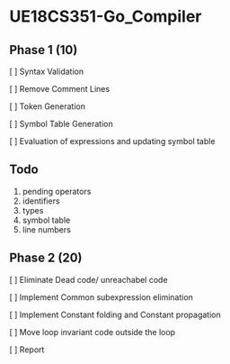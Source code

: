 # UE18CS351-Go_Compiler

## Phase 1 (10)
[ ] Syntax Validation

[ ] Remove Comment Lines

[ ] Token Generation

[ ] Symbol Table Generation

[ ] Evaluation of expressions and updating symbol table

## Todo
1. pending operators
2. identifiers
3. types
4. symbol table
5. line numbers

## Phase 2 (20)
[ ] Eliminate Dead code/ unreachabel code

[ ] Implement Common subexpression elimination

[ ] Implement Constant folding and Constant propagation

[ ] Move loop invariant code outside the loop

[ ] Report
